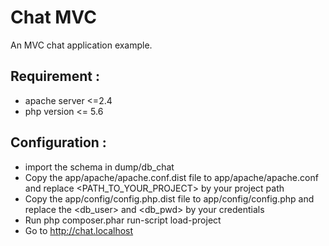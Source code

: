 # Chat MVC 
An MVC chat application example.  

## Requirement :
- apache server <=2.4
- php version <= 5.6

## Configuration : 
- import the schema in dump/db_chat
- Copy the app/apache/apache.conf.dist file to app/apache/apache.conf and replace <PATH_TO_YOUR_PROJECT> by your project path
- Copy the app/config/config.php.dist file to app/config/config.php and replace the <db_user> and <db_pwd> by your credentials 
- Run php composer.phar run-script load-project
- Go to http://chat.localhost 